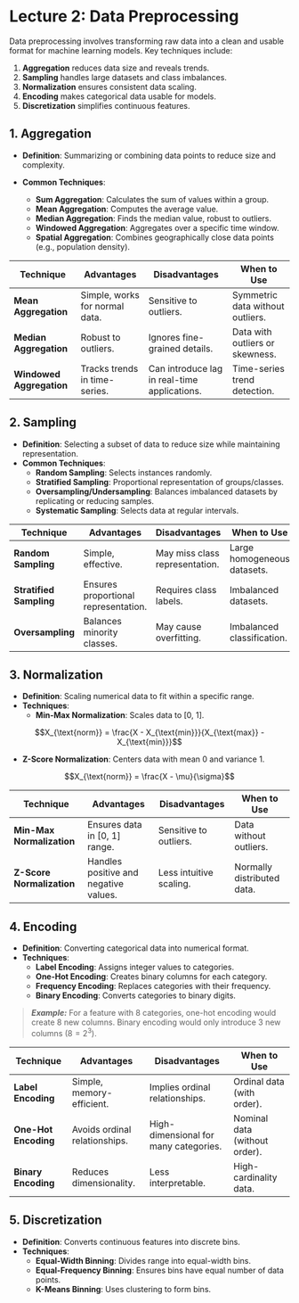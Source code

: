 # Lecture 2: Data Preprocessing

Data preprocessing involves transforming raw data into a clean and usable format for machine learning models. Key techniques include:

1. **Aggregation** reduces data size and reveals trends.
2. **Sampling** handles large datasets and class imbalances.
3. **Normalization** ensures consistent data scaling.
4. **Encoding** makes categorical data usable for models.
5. **Discretization** simplifies continuous features.

## **1. Aggregation**

- **Definition**: Summarizing or combining data points to reduce size and complexity.

- **Common Techniques**:
  - **Sum Aggregation**: Calculates the sum of values within a group.
  - **Mean Aggregation**: Computes the average value.
  - **Median Aggregation**: Finds the median value, robust to outliers.
  - **Windowed Aggregation**: Aggregates over a specific time window.
  - **Spatial Aggregation**: Combines geographically close data points (e.g., population density).

| Technique              | Advantages                        | Disadvantages                  | When to Use                        |
|-------------------------|------------------------------------|--------------------------------|------------------------------------|
| **Mean Aggregation**    | Simple, works for normal data.    | Sensitive to outliers.         | Symmetric data without outliers.  |
| **Median Aggregation**  | Robust to outliers.              | Ignores fine-grained details.  | Data with outliers or skewness.   |
| **Windowed Aggregation**| Tracks trends in time-series.    | Can introduce lag in real-time applications. | Time-series trend detection. |


## **2. Sampling**

- **Definition**: Selecting a subset of data to reduce size while maintaining representation.
- **Common Techniques**:
  - **Random Sampling**: Selects instances randomly.
  - **Stratified Sampling**: Proportional representation of groups/classes.
  - **Oversampling/Undersampling**: Balances imbalanced datasets by replicating or reducing samples.
  - **Systematic Sampling**: Selects data at regular intervals.

| Technique              | Advantages                        | Disadvantages                  | When to Use                        |
|-------------------------|------------------------------------|--------------------------------|------------------------------------|
| **Random Sampling**     | Simple, effective.               | May miss class representation. | Large homogeneous datasets.       |
| **Stratified Sampling** | Ensures proportional representation.| Requires class labels.         | Imbalanced datasets.              |
| **Oversampling**        | Balances minority classes.       | May cause overfitting.         | Imbalanced classification.        |


## **3. Normalization**

- **Definition**: Scaling numerical data to fit within a specific range.
- **Techniques**:
  - **Min-Max Normalization**: Scales data to [0, 1].

$$X_{\text{norm}} = \frac{X - X_{\text{min}}}{X_{\text{max}} - X_{\text{min}}}$$

  - **Z-Score Normalization**: Centers data with mean 0 and variance 1.

$$X_{\text{norm}} = \frac{X - \mu}{\sigma}$$

| Technique              | Advantages                        | Disadvantages                  | When to Use                        |
|-------------------------|------------------------------------|--------------------------------|------------------------------------|
| **Min-Max Normalization**| Ensures data in [0, 1] range.    | Sensitive to outliers.         | Data without outliers.            |
| **Z-Score Normalization**| Handles positive and negative values. | Less intuitive scaling.        | Normally distributed data.         |


## **4. Encoding**

- **Definition**: Converting categorical data into numerical format.
- **Techniques**:
  - **Label Encoding**: Assigns integer values to categories.
  - **One-Hot Encoding**: Creates binary columns for each category. 
  - **Frequency Encoding**: Replaces categories with their frequency.
  - **Binary Encoding**: Converts categories to binary digits.

> **_Example:_**  For a feature with 8 categories, one-hot encoding would create 8 new columns. Binary encoding would only introduce 3 new columns ($8 = 2^3$).

| Technique              | Advantages                        | Disadvantages                  | When to Use                        |
|-------------------------|------------------------------------|--------------------------------|------------------------------------|
| **Label Encoding**      | Simple, memory-efficient.         | Implies ordinal relationships. | Ordinal data (with order).         |
| **One-Hot Encoding**    | Avoids ordinal relationships.     | High-dimensional for many categories. | Nominal data (without order).      |
| **Binary Encoding**     | Reduces dimensionality.           | Less interpretable.            | High-cardinality data.             |


## **5. Discretization**

- **Definition**: Converts continuous features into discrete bins.
- **Techniques**:
  - **Equal-Width Binning**: Divides range into equal-width bins.
  - **Equal-Frequency Binning**: Ensures bins have equal number of data points.
  - **K-Means Binning**: Uses clustering to form bins.

